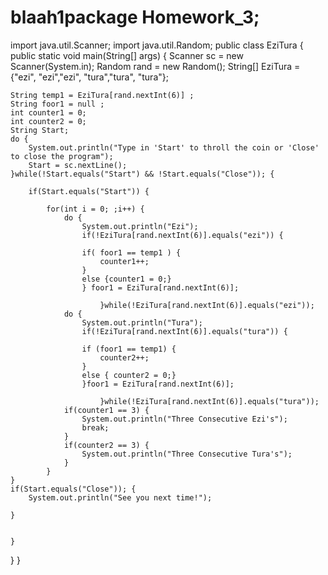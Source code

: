 # blaah1package Homework_3;
import java.util.Scanner;
import java.util.Random;
public class EziTura {
	public static void main(String[] args) {
		Scanner sc = new Scanner(System.in);
		Random rand = new Random();
		String[] EziTura = {"ezi", "ezi","ezi", "tura","tura", "tura"};	
		
		
    String temp1 = EziTura[rand.nextInt(6)] ;
    String foor1 = null ;
	int counter1 = 0;
	int counter2 = 0;
	String Start;
	do {
		System.out.println("Type in 'Start' to throll the coin or 'Close' to close the program");
		Start = sc.nextLine();
	}while(!Start.equals("Start") && !Start.equals("Close")); {
		
		if(Start.equals("Start")) {
			
			for(int i = 0; ;i++) {
				do {
					System.out.println("Ezi");
					if(!EziTura[rand.nextInt(6)].equals("ezi")) {
						
					if( foor1 == temp1 ) {
						counter1++;
					}
					else {counter1 = 0;}
					} foor1 = EziTura[rand.nextInt(6)];
					
						}while(!EziTura[rand.nextInt(6)].equals("ezi"));
				do {
					System.out.println("Tura");
					if(!EziTura[rand.nextInt(6)].equals("tura")) {
						
					if (foor1 == temp1) {
						counter2++;
					}
					else { counter2 = 0;}
					}foor1 = EziTura[rand.nextInt(6)];
					
						}while(!EziTura[rand.nextInt(6)].equals("tura"));
				if(counter1 == 3) {
					System.out.println("Three Consecutive Ezi's");
					break;
				}
				if(counter2 == 3) {
					System.out.println("Three Consecutive Tura's");
				}
			}
	}
	if(Start.equals("Close")); {
		System.out.println("See you next time!");
		
	}
		
			
	}
}
}

